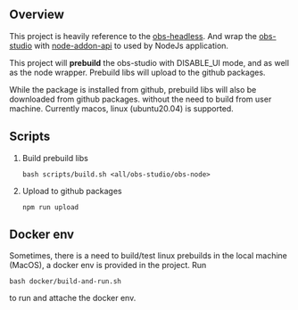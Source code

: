 ## Overview

This project is heavily reference to the [obs-headless](https://github.com/a-rose/obs-headless). 
And wrap the [obs-studio](https://github.com/obsproject/obs-studio) with [node-addon-api](https://github.com/nodejs/node-addon-api)
to used by NodeJs application.

This project will **prebuild** the obs-studio with DISABLE_UI mode, and as well as the node wrapper. Prebuild libs will
upload to the github packages.

While the package is installed from github, prebuild libs will also be downloaded from github packages. without the need 
to build from user machine. Currently macos, linux (ubuntu20.04) is supported.

## Scripts
1. Build prebuild libs
    ```shell script
    bash scripts/build.sh <all/obs-studio/obs-node>
    ```
2. Upload to github packages
    ```shell script
    npm run upload
    ```
   
## Docker env
Sometimes, there is a need to build/test linux prebuilds in the local machine (MacOS), a docker env is provided in the
project. Run
```shell script
bash docker/build-and-run.sh
```
to run and attache the docker env. 
